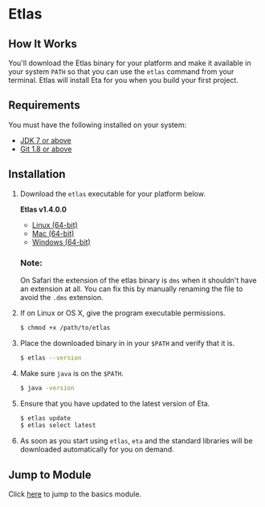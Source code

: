 # Etlas

## How It Works

You'll download the Etlas binary for your platform and make it available in your system `PATH` so that you can use the `etlas` command from your terminal. Etlas will install Eta for you when you build your first project.

## Requirements

You must have the following installed on your system:

- [JDK 7 or above](http://www.oracle.com/technetwork/java/javase/downloads/index.html)
- [Git 1.8 or above](https://git-scm.com/book/en/v1/Getting-Started-Installing-Git)

## Installation

1.  Download the `etlas` executable for your platform below.

    **Etlas v1.4.0.0**

    - [Linux (64-bit)](https://cdnverify.eta-lang.org/eta-binaries/etlas-1.4.0.0/binaries/x86_64-linux/etlas)
    - [Mac (64-bit)](https://cdnverify.eta-lang.org/eta-binaries//etlas-1.4.0.0/binaries/x86_64-osx/etlas)
    - [Windows (64-bit)](https://cdnverify.eta-lang.org/eta-binaries/etlas-1.4.0.0/binaries/x86_64-windows/etlas.exe)

    ### Note:

    On Safari the extension of the etlas binary is `dms` when it shouldn't have an extension at all. You can fix this by manually renaming the file to avoid the `.dms` extension.

2.  If on Linux or OS X, give the program executable permissions.

    ```sh
    $ chmod +x /path/to/etlas
    ```

3.  Place the downloaded binary in in your `$PATH` and verify that it is.

    ```sh
    $ etlas --version
    ```

4.  Make sure `java` is on the `$PATH`.

    ```sh
    $ java -version
    ```

5.  Ensure that you have updated to the latest version of Eta.

    ```sh
    $ etlas update
    $ etlas select latest
    ```


6.  As soon as you start using `etlas`, `eta` and the standard libraries will be downloaded automatically for you on demand.

## Jump to Module

Click [here](/docs/user-guides/eta-user-guide/basics/quick-start) to jump to the basics module.
